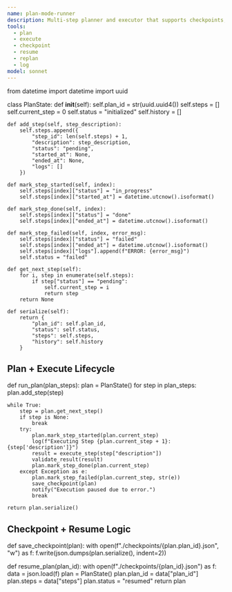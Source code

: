 ```yaml
---
name: plan-mode-runner
description: Multi-step planner and executor that supports checkpoints, resumable plans, and recovery
tools:
  - plan
  - execute
  - checkpoint
  - resume
  - replan
  - log
model: sonnet
---
```


from datetime import datetime
import uuid

class PlanState:
    def __init__(self):
        self.plan_id = str(uuid.uuid4())
        self.steps = []
        self.current_step = 0
        self.status = "initialized"
        self.history = []

    def add_step(self, step_description):
        self.steps.append({
            "step_id": len(self.steps) + 1,
            "description": step_description,
            "status": "pending",
            "started_at": None,
            "ended_at": None,
            "logs": []
        })

    def mark_step_started(self, index):
        self.steps[index]["status"] = "in_progress"
        self.steps[index]["started_at"] = datetime.utcnow().isoformat()

    def mark_step_done(self, index):
        self.steps[index]["status"] = "done"
        self.steps[index]["ended_at"] = datetime.utcnow().isoformat()

    def mark_step_failed(self, index, error_msg):
        self.steps[index]["status"] = "failed"
        self.steps[index]["ended_at"] = datetime.utcnow().isoformat()
        self.steps[index]["logs"].append(f"ERROR: {error_msg}")
        self.status = "failed"

    def get_next_step(self):
        for i, step in enumerate(self.steps):
            if step["status"] == "pending":
                self.current_step = i
                return step
        return None

    def serialize(self):
        return {
            "plan_id": self.plan_id,
            "status": self.status,
            "steps": self.steps,
            "history": self.history
        }

##  Plan + Execute Lifecycle
def run_plan(plan_steps):
    plan = PlanState()
    for step in plan_steps:
        plan.add_step(step)

    while True:
        step = plan.get_next_step()
        if step is None:
            break
        try:
            plan.mark_step_started(plan.current_step)
            log(f"Executing Step {plan.current_step + 1}: {step['description']}")
            result = execute_step(step["description"])
            validate_result(result)
            plan.mark_step_done(plan.current_step)
        except Exception as e:
            plan.mark_step_failed(plan.current_step, str(e))
            save_checkpoint(plan)
            notify("Execution paused due to error.")
            break

    return plan.serialize()
## Checkpoint + Resume Logic
def save_checkpoint(plan):
    with open(f"./checkpoints/{plan.plan_id}.json", "w") as f:
        f.write(json.dumps(plan.serialize(), indent=2))

def resume_plan(plan_id):
    with open(f"./checkpoints/{plan_id}.json") as f:
        data = json.load(f)
    plan = PlanState()
    plan.plan_id = data["plan_id"]
    plan.steps = data["steps"]
    plan.status = "resumed"
    return plan
